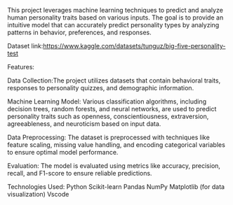 This project leverages machine learning techniques to predict and analyze human personality traits based on various inputs. The goal is to provide an intuitive model that can accurately predict personality types by analyzing patterns in behavior, preferences, and responses.

Dataset link:https://www.kaggle.com/datasets/tunguz/big-five-personality-test

Features:

Data Collection:The project utilizes datasets that contain behavioral traits, responses to personality quizzes, and demographic information.

Machine Learning Model: Various classification algorithms, including decision trees, random forests, and neural networks, are used to predict personality traits such as openness, conscientiousness, extraversion, agreeableness, and neuroticism based on input data.

Data Preprocessing: The dataset is preprocessed with techniques like feature scaling, missing value handling, and encoding categorical variables to ensure optimal model performance.

Evaluation: The model is evaluated using metrics like accuracy, precision, recall, and F1-score to ensure reliable predictions.

Technologies Used: Python Scikit-learn Pandas NumPy Matplotlib (for data visualization) Vscode
